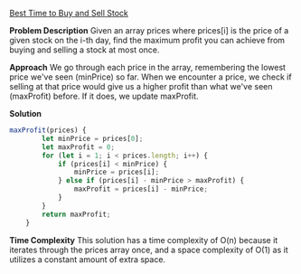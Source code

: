 [Best Time to Buy and Sell Stock](https://leetcode.com/problems/best-time-to-buy-and-sell-stock/ "Best Time to Buy and Sell Stock")

**Problem Description**
Given an array prices where prices[i] is the price of a given stock on the i-th day, find the maximum profit you can achieve from buying and selling a stock at most once.

**Approach**
We go through each price in the array, remembering the lowest price we've seen (minPrice) so far. When we encounter a price, we check if selling at that price would give us a higher profit than what we've seen (maxProfit) before. If it does, we update maxProfit.

**Solution**
```javascript
maxProfit(prices) {
        let minPrice = prices[0]; 
        let maxProfit = 0; 
        for (let i = 1; i < prices.length; i++) {
            if (prices[i] < minPrice) {
                minPrice = prices[i]; 
            } else if (prices[i] - minPrice > maxProfit) {
                maxProfit = prices[i] - minPrice; 
            }
        }
        return maxProfit;
    }
```

**Time Complexity**
This solution has a time complexity of O(n) because it iterates through the prices array once, and a space complexity of O(1) as it utilizes a constant amount of extra space.
